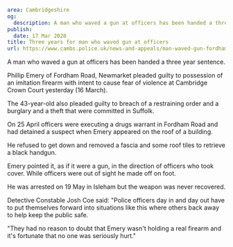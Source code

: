 ```yaml
area: Cambridgeshire
og:
  description: A man who waved a gun at officers has been handed a three year sentence.
publish:
  date: 17 Mar 2020
title: Three years for man who waved gun at officers
url: https://www.cambs.police.uk/news-and-appeals/man-waved-gun-fordham
```

A man who waved a gun at officers has been handed a three year sentence.

Phillip Emery of Fordham Road, Newmarket pleaded guilty to possession of an imitation firearm with intent to cause fear of violence at Cambridge Crown Court yesterday (16 March).

The 43-year-old also pleaded guilty to breach of a restraining order and a burglary and a theft that were committed in Suffolk.

On 25 April officers were executing a drugs warrant in Fordham Road and had detained a suspect when Emery appeared on the roof of a building.

He refused to get down and removed a fascia and some roof tiles to retrieve a black handgun.

Emery pointed it, as if it were a gun, in the direction of officers who took cover. While officers were out of sight he made off on foot.

He was arrested on 19 May in Isleham but the weapon was never recovered.

Detective Constable Josh Coe said: "Police officers day in and day out have to put themselves forward into situations like this where others back away to help keep the public safe.

"They had no reason to doubt that Emery wasn't holding a real firearm and it's fortunate that no one was seriously hurt."
